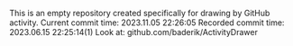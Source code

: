 This is an empty repository created specifically for drawing by GitHub activity.
Current commit time: 2023.11.05 22:26:05
Recorded commit time: 2023.06.15 22:25:14(1)
Look at: github.com/baderik/ActivityDrawer
